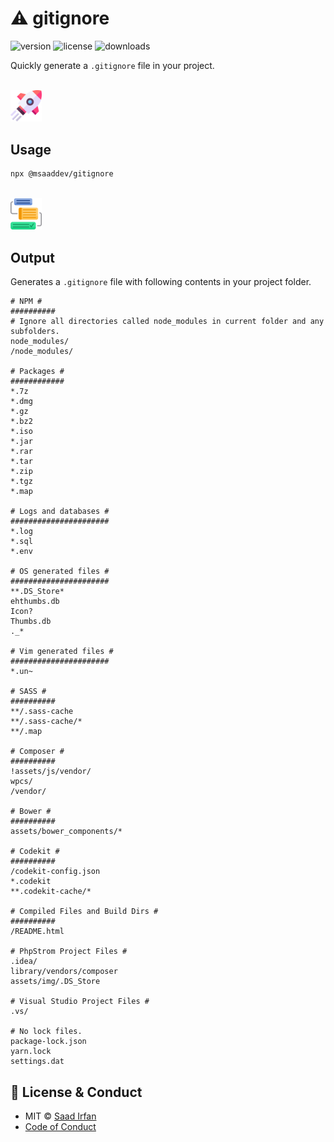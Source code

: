 # ⚠️ gitignore

![version](https://img.shields.io/npm/v/@msaaddev/gitignore?color=2FD566)
![license](https://img.shields.io/npm/l/@msaaddev/gitignore?color=2FD566)
![downloads](https://img.shields.io/npm/dt/@msaaddev/gitignore?color=2FD566)

Quickly generate a `.gitignore` file in your project.

<br>

<img src="./assets/rocket.png" width="10%" />

## Usage

```sh
npx @msaaddev/gitignore
```

<br>

<img src="./assets/workflow.png" width="10%" />

## Output

Generates a `.gitignore` file with following contents in your project folder.

```.gitignore
# NPM #
##########
# Ignore all directories called node_modules in current folder and any subfolders.
node_modules/
/node_modules/

# Packages #
############
*.7z
*.dmg
*.gz
*.bz2
*.iso
*.jar
*.rar
*.tar
*.zip
*.tgz
*.map

# Logs and databases #
######################
*.log
*.sql
*.env

# OS generated files #
######################
**.DS_Store*
ehthumbs.db
Icon?
Thumbs.db
._*

# Vim generated files #
######################
*.un~

# SASS #
##########
**/.sass-cache
**/.sass-cache/*
**/.map

# Composer #
##########
!assets/js/vendor/
wpcs/
/vendor/

# Bower #
##########
assets/bower_components/*

# Codekit #
##########
/codekit-config.json
*.codekit
**.codekit-cache/*

# Compiled Files and Build Dirs #
##########
/README.html

# PhpStrom Project Files #
.idea/
library/vendors/composer
assets/img/.DS_Store

# Visual Studio Project Files #
.vs/

# No lock files.
package-lock.json
yarn.lock
settings.dat
```

## 🔑 License & Conduct

- MIT © [Saad Irfan](https://github.com/msaaddev)
- [Code of Conduct](https://github.com/msaaddev/gitignore/blob/master/code-of-conduct.md)
